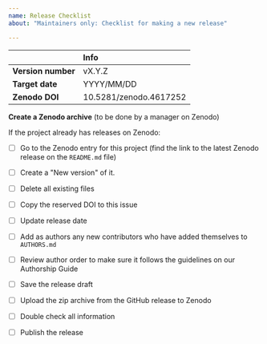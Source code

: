 ```yaml
---
name: Release Checklist
about: "Maintainers only: Checklist for making a new release"

---
```


|                   |          Info          |
|:------------------|:-----------------------|
|**Version number** | vX.Y.Z                 |
|**Target date**    | YYYY/MM/DD             | 
|**Zenodo DOI**     | 10.5281/zenodo.4617252 |

**Create a Zenodo archive** (to be done by a manager on Zenodo)

If the project already has releases on Zenodo:

- [ ] Go to the Zenodo entry for this project (find the link to the latest Zenodo release on the `README.md` file)
- [ ] Create a "New version" of it. 
- [ ] Delete all existing files
- [ ] Copy the reserved DOI to this issue
- [ ] Update release date
- [ ] Add as authors any new contributors who have added themselves to `AUTHORS.md`
- [ ] Review author order to make sure it follows the guidelines on our Authorship Guide
- [ ] Save the release draft
- [ ] Upload the zip archive from the GitHub release to Zenodo
- [ ] Double check all information
- [ ] Publish the release

